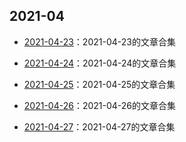## 2021-04
- [2021-04-23](/2021-04/2021-04-23)：2021-04-23的文章合集
- [2021-04-24](/2021-04/2021-04-24)：2021-04-24的文章合集
- [2021-04-25](/2021-04/2021-04-25)：2021-04-25的文章合集

- [2021-04-26](/2021-04/2021-04-26)：2021-04-26的文章合集
- [2021-04-27](/2021-04/2021-04-27)：2021-04-27的文章合集